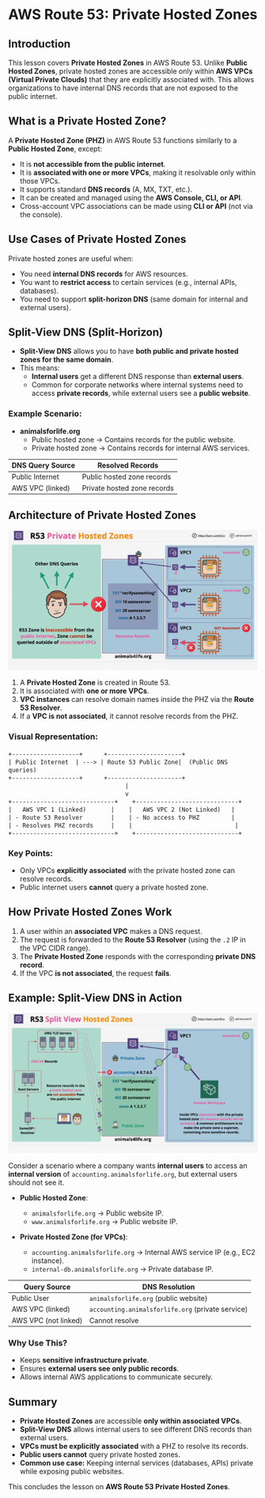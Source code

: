 # AWS Route 53: Private Hosted Zones

## Introduction

This lesson covers **Private Hosted Zones** in AWS Route 53. Unlike **Public Hosted Zones**, private hosted zones are accessible only within **AWS VPCs (Virtual Private Clouds)** that they are explicitly associated with. This allows organizations to have internal DNS records that are not exposed to the public internet.

## What is a Private Hosted Zone?

A **Private Hosted Zone (PHZ)** in AWS Route 53 functions similarly to a **Public Hosted Zone**, except:

- It is **not accessible from the public internet**.
- It is **associated with one or more VPCs**, making it resolvable only within those VPCs.
- It supports standard **DNS records** (A, MX, TXT, etc.).
- It can be created and managed using the **AWS Console, CLI, or API**.
- Cross-account VPC associations can be made using **CLI or API** (not via the console).

## Use Cases of Private Hosted Zones

Private hosted zones are useful when:

- You need **internal DNS records** for AWS resources.
- You want to **restrict access** to certain services (e.g., internal APIs, databases).
- You need to support **split-horizon DNS** (same domain for internal and external users).

## Split-View DNS (Split-Horizon)

- **Split-View DNS** allows you to have **both public and private hosted zones for the same domain**.
- This means:
  - **Internal users** get a different DNS response than **external users**.
  - Common for corporate networks where internal systems need to access **private records**, while external users see a **public website**.

### Example Scenario:

- **animalsforlife.org**
  - Public hosted zone → Contains records for the public website.
  - Private hosted zone → Contains records for internal AWS services.

| DNS Query Source | Resolved Records            |
| ---------------- | --------------------------- |
| Public Internet  | Public hosted zone records  |
| AWS VPC (linked) | Private hosted zone records |

## Architecture of Private Hosted Zones

![alt text](./Images/image-1.png)

1. A **Private Hosted Zone** is created in Route 53.
2. It is associated with **one or more VPCs**.
3. **VPC instances** can resolve domain names inside the PHZ via the **Route 53 Resolver**.
4. If a **VPC is not associated**, it cannot resolve records from the PHZ.

### Visual Representation:

```
+-------------------+      +---------------------+
| Public Internet  | ---> | Route 53 Public Zone|  (Public DNS queries)
+-------------------+      +---------------------+
                                 |
                                 v
+-----------------------------+    +-----------------------------+
|   AWS VPC 1 (Linked)       |    |   AWS VPC 2 (Not Linked)   |
| - Route 53 Resolver        |    | - No access to PHZ         |
| - Resolves PHZ records     |    |                             |
+-----------------------------+    +-----------------------------+
```

### Key Points:

- Only VPCs **explicitly associated** with the private hosted zone can resolve records.
- Public internet users **cannot** query a private hosted zone.

## How Private Hosted Zones Work

1. A user within an **associated VPC** makes a DNS request.
2. The request is forwarded to the **Route 53 Resolver** (using the `.2` IP in the VPC CIDR range).
3. The **Private Hosted Zone** responds with the corresponding **private DNS record**.
4. If the VPC **is not associated**, the request **fails**.

## Example: Split-View DNS in Action

![alt text](./Images/image-2.png)

Consider a scenario where a company wants **internal users** to access an **internal version** of `accounting.animalsforlife.org`, but external users should not see it.

- **Public Hosted Zone**:

  - `animalsforlife.org` → Public website IP.
  - `www.animalsforlife.org` → Public website IP.

- **Private Hosted Zone (for VPCs)**:
  - `accounting.animalsforlife.org` → Internal AWS service IP (e.g., EC2 instance).
  - `internal-db.animalsforlife.org` → Private database IP.

| Query Source         | DNS Resolution                                    |
| -------------------- | ------------------------------------------------- |
| Public User          | `animalsforlife.org` (public website)             |
| AWS VPC (linked)     | `accounting.animalsforlife.org` (private service) |
| AWS VPC (not linked) | Cannot resolve                                    |

### **Why Use This?**

- Keeps **sensitive infrastructure private**.
- Ensures **external users see only public records**.
- Allows internal AWS applications to communicate securely.

## Summary

- **Private Hosted Zones** are accessible **only within associated VPCs**.
- **Split-View DNS** allows internal users to see different DNS records than external users.
- **VPCs must be explicitly associated** with a PHZ to resolve its records.
- **Public users cannot** query private hosted zones.
- **Common use case:** Keeping internal services (databases, APIs) private while exposing public websites.

This concludes the lesson on **AWS Route 53 Private Hosted Zones**.
